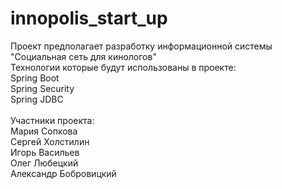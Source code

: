 # innopolis_start_up
Проект предполагает разработку информационной системы "Социальная сеть для кинологов"<br>
Технологии которые будут использованы в проекте:<br>
Spring Boot<br>
Spring Security<br>
Spring JDBC<br><br>
Участники проекта:<br>
Мария Сопкова<br>
Сергей Холстилин<br>
Игорь Васильев<br>
Олег Любецкий<br>
Александр Бобровицкий<br>
